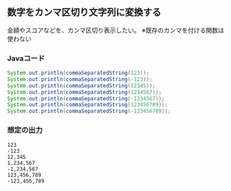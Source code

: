 ## 数字をカンマ区切り文字列に変換する
金額やスコアなどを、カンマ区切り表示したい。
※既存のカンマを付ける関数は使わない

### Javaコード
``` java
System.out.println(commaSeparatedString(123));
System.out.println(commaSeparatedString(-123));
System.out.println(commaSeparatedString(12345));
System.out.println(commaSeparatedString(1234567));
System.out.println(commaSeparatedString(-1234567));
System.out.println(commaSeparatedString(123456789));
System.out.println(commaSeparatedString(-123456789));
```

### 想定の出力
``` console
123
-123
12,345
1,234,567
-1,234,567
123,456,789
-123,456,789
```